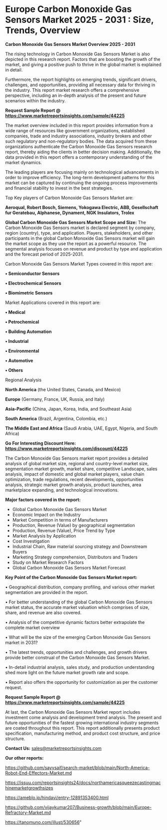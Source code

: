 # Europe Carbon Monoxide Gas Sensors Market 2025 - 2031 : Size, Trends, Overview

<Strong> Carbon Monoxide Gas Sensors Market Overview 2025 - 2031</strong>

The rising technology in Carbon Monoxide Gas Sensors Market is also depicted in this research report. Factors that are boosting the growth of the market, and giving a positive push to thrive in the global market is explained in detail.

Furthermore, the report highlights on emerging trends, significant drivers, challenges, and opportunities, providing all necessary data for thriving in the industry. This report market research offers a comprehensive perspective, including an in-depth analysis of the present and future scenarios within the industry.

<strong>Request Sample Report @ <a href=https://www.marketreportsinsights.com/sample/44225>https://www.marketreportsinsights.com/sample/44225</a></strong>

The market overview included in this report provides information from a wide range of resources like government organizations, established companies, trade and industry associations, industry brokers and other such regulatory and non-regulatory bodies. The data acquired from these organizations authenticate the Carbon Monoxide Gas Sensors research report, thereby aiding the clients in better decision making. Additionally, the data provided in this report offers a contemporary understanding of the market dynamics.

The leading players are focusing mainly on technological advancements in order to improve efficiency. The long-term development patterns for this market can be captured by continuing the ongoing process improvements and financial stability to invest in the best strategies.

Top Key players of Carbon Monoxide Gas Sensors Market are:

<strong>Aeroqual, Robert Bosch, Siemens, Yokogawa Electric, ABB, Gesellschaft fur Geratebau, Alphanese, Dynament, NGK Insulators, Trolex</strong>

<strong><b>Global Carbon Monoxide Gas Sensors Market Scope and Size:</b></strong>
The Carbon Monoxide Gas Sensors market is declared segment by company, region (country), type, and application. Players, stakeholders, and other participants in the global Carbon Monoxide Gas Sensors market will gain the market scope as they use the report as a powerful resource. The segmental analysis focuses on revenue and product by type and application and the forecast period of 2025-2031.

Carbon Monoxide Gas Sensors Market Types covered in this report are:

<strong>•  Semiconductor Sensors

•  Electrochemical Sensors

•  Biomimetric Sensors</strong>

Market Applications covered in this report are:

<strong>•  Medical

•  Petrochemical

•  Building Automation

•  Industrial

•  Environmental

•  Automotive

•  Others</strong> 

Regional Analysis

<strong>North America</strong> (the United States, Canada, and Mexico)

<strong>Europe</strong> (Germany, France, UK, Russia, and Italy)

<strong>Asia-Pacific</strong> (China, Japan, Korea, India, and Southeast Asia)

<strong>South America</strong> (Brazil, Argentina, Colombia, etc.)

<strong>The Middle East and Africa</strong> (Saudi Arabia, UAE, Egypt, Nigeria, and South Africa)

<strong>Go For Interesting Discount Here: <a href=https://www.marketreportsinsights.com/discount/44225>https://www.marketreportsinsights.com/discount/44225</a></strong>

The Carbon Monoxide Gas Sensors market report provides a detailed analysis of global market size, regional and country-level market size, segmentation market growth, market share, competitive Landscape, sales analysis, impact of domestic and global market players, value chain optimization, trade regulations, recent developments, opportunities analysis, strategic market growth analysis, product launches, area marketplace expanding, and technological innovations.

<strong><b>Major factors covered in the report:</b></strong>
<ul>
  <li>Global Carbon Monoxide Gas Sensors Market </li>
  <li>Economic Impact on the Industry</li>
  <li>Market Competition in terms of Manufacturers</li>
  <li>Production, Revenue (Value) by geographical segmentation</li>
  <li>Production, Revenue (Value), Price Trend by Type</li>
  <li>Market Analysis by Application</li>
  <li>Cost Investigation</li>
  <li>Industrial Chain, Raw material sourcing strategy and Downstream Buyers</li>
  <li>Marketing Strategy comprehension, Distributors and Traders</li>
  <li>Study on Market Research Factors</li>
  <li>Global Carbon Monoxide Gas Sensors Market Forecast</li>
</ul>

<strong><b>Key Point of the Carbon Monoxide Gas Sensors Market report:</b></strong>

• Geographical distribution, company profiling, and various other market segmentation are provided in the report.

• For better understanding of the global Carbon Monoxide Gas Sensors market status, the accurate market valuation which comprises of size, share, and revenue are also covered.

• Analysis of the competitive dynamic factors better extrapolate the complete market overview

• What will be the size of the emerging Carbon Monoxide Gas Sensors market in 2031?

• The latest trends, opportunities and challenges, and growth drivers provide better construal of the Carbon Monoxide Gas Sensors Market.

• In-detail industrial analysis, sales study, and production understanding shed more light on the future market growth rate and scope.

• Report also offers the opportunity for customization as per the customer request.

<strong>Request Sample Report @ <a href=https://www.marketreportsinsights.com/sample/44225>https://www.marketreportsinsights.com/sample/44225</a></strong>

At last, the Carbon Monoxide Gas Sensors Market report includes investment come analysis and development trend analysis. The present and future opportunities of the fastest growing international industry segments are coated throughout this report. This report additionally presents product specification, manufacturing method, and product cost structure, and price structure.

<strong>Contact Us:</strong>
sales@marketreportsinsights.com

<strong>Our other reports:</strong>

<a href=https://github.com/sayysaif/search-market/blob/main/North-America-Robot-End-Effectors-Market.md>https://github.com/sayysaif/search-market/blob/main/North-America-Robot-End-Effectors-Market.md</a>

<a href=https://issuu.com/reportsinsights24/docs/northamericasqueezecastingmachinemarketgrowthsizes>https://issuu.com/reportsinsights24/docs/northamericasqueezecastingmachinemarketgrowthsizes</a>

<a href=https://ameblo.jp/hindavi/entry-12891353400.html>https://ameblo.jp/hindavi/entry-12891353400.html</a>

<a href=https://github.com/vijaykumar207/Business-growth/blob/main/Europe-Refractory-Market.md>https://github.com/vijaykumar207/Business-growth/blob/main/Europe-Refractory-Market.md</a>

<a href=https://tanomuno.com/illust/530656>https://tanomuno.com/illust/530656</a>"

